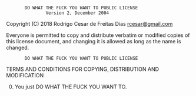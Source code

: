            DO WHAT THE FUCK YOU WANT TO PUBLIC LICENSE
                   Version 2, December 2004
 
Copyright (C) 2018 Rodrigo Cesar de Freitas Dias <rcesar@gmail.com>

Everyone is permitted to copy and distribute verbatim or modified
copies of this license document, and changing it is allowed as long
as the name is changed.
 
           DO WHAT THE FUCK YOU WANT TO PUBLIC LICENSE
  TERMS AND CONDITIONS FOR COPYING, DISTRIBUTION AND MODIFICATION

 0. You just DO WHAT THE FUCK YOU WANT TO.
